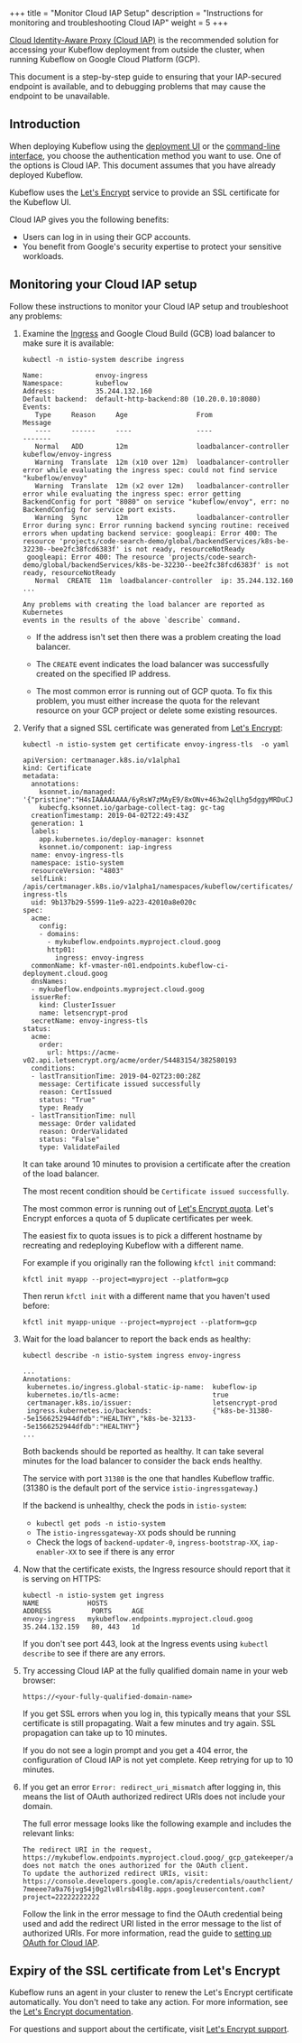 +++
title = "Monitor Cloud IAP Setup"
description = "Instructions for monitoring and troubleshooting Cloud IAP"
weight = 5
+++

[Cloud Identity-Aware Proxy (Cloud IAP)](https://cloud.google.com/iap/docs/) is 
the recommended solution for accessing your Kubeflow 
deployment from outside the cluster, when running Kubeflow on Google Cloud
Platform (GCP).

This document is a step-by-step guide to ensuring that your IAP-secured endpoint
is available, and to debugging problems that may cause the endpoint to be
unavailable. 

## Introduction

When deploying Kubeflow using the [deployment UI](/docs/gke/deploy/deploy-ui/) 
or the [command-line interface](/docs/gke/deploy/deploy-cli/),
you choose the authentication method you want to use. One of the options is
Cloud IAP. This document assumes that you have already deployed Kubeflow.

Kubeflow uses the [Let's Encrypt](https://letsencrypt.org/) service to provide 
an SSL certificate for the Kubeflow UI.

Cloud IAP gives you the following benefits:

 * Users can log in in using their GCP accounts.
 * You benefit from Google's security expertise to protect your sensitive 
   workloads.

## Monitoring your Cloud IAP setup

Follow these instructions to monitor your Cloud IAP setup and troubleshoot any
problems:

1. Examine the
  [Ingress](https://kubernetes.io/docs/concepts/services-networking/ingress/) 
  and Google Cloud Build (GCB) load balancer to make sure it is available:
  
     ```
     kubectl -n istio-system describe ingress

     Name:             envoy-ingress
     Namespace:        kubeflow
     Address:          35.244.132.160
     Default backend:  default-http-backend:80 (10.20.0.10:8080)
     Events:
        Type     Reason     Age                 From                     Message
        ----     ------     ----                ----                     -------
        Normal   ADD        12m                 loadbalancer-controller  kubeflow/envoy-ingress
        Warning  Translate  12m (x10 over 12m)  loadbalancer-controller  error while evaluating the ingress spec: could not find service "kubeflow/envoy"
        Warning  Translate  12m (x2 over 12m)   loadbalancer-controller  error while evaluating the ingress spec: error getting BackendConfig for port "8080" on service "kubeflow/envoy", err: no BackendConfig for service port exists.
        Warning  Sync       12m                 loadbalancer-controller  Error during sync: Error running backend syncing routine: received errors when updating backend service: googleapi: Error 400: The resource 'projects/code-search-demo/global/backendServices/k8s-be-32230--bee2fc38fcd6383f' is not ready, resourceNotReady
      googleapi: Error 400: The resource 'projects/code-search-demo/global/backendServices/k8s-be-32230--bee2fc38fcd6383f' is not ready, resourceNotReady
        Normal  CREATE  11m  loadbalancer-controller  ip: 35.244.132.160
     ...
     ```

       Any problems with creating the load balancer are reported as Kubernetes 
       events in the results of the above `describe` command.

     * If the address isn't set then there was a problem creating the load 
       balancer.

     * The `CREATE` event indicates the load balancer was successfully 
       created on the specified IP address.

     * The most common error is running out of GCP quota. To fix this problem,
       you must either increase the quota for the relevant resource on your GCP 
       project or delete some existing resources.


1. Verify that a signed SSL certificate was generated from 
  [Let's Encrypt](https://letsencrypt.org/):

      ```
      kubectl -n istio-system get certificate envoy-ingress-tls  -o yaml

      apiVersion: certmanager.k8s.io/v1alpha1
      kind: Certificate
      metadata:
        annotations:
          ksonnet.io/managed: '{"pristine":"H4sIAAAAAAAA/6yRsW7zMAyE9/8xONv+463w2qlLhg5dggyMRDuCJVIQ6RSB4XcvlDQdCnRqN0EHfjzerYA5vFHRIAwDOCqWkHGi0s1P2gX5f+kx5jP20MAc2MMAz1QsjMGhETSQyNCjIQwrRDxR1PqaVZjJKsBJysLEBgMEzG3gqZAqbA0wJoIBiC9yffy3FhXukmZ0VZ+XE41R3uuIZnJ1Abo6uoITHsMEw2EFLwkDKwwHmMf2klCNSsu7viP2WQKbdg9U60LrKUe5JmLrXJTFd5PIBMcGzmZ511f6w+s3j7Btx60BJykJ7+9H/GJlA561Yv7Ae1BdqLzSeGvhs7C4VNzLTYKv2COZErtyzdbmIv4WL7lCtv+pl2379wEAAP//AQAA///uHVhQMgIAAA=="}'
          kubecfg.ksonnet.io/garbage-collect-tag: gc-tag
        creationTimestamp: 2019-04-02T22:49:43Z
        generation: 1
        labels:
          app.kubernetes.io/deploy-manager: ksonnet
          ksonnet.io/component: iap-ingress
        name: envoy-ingress-tls
        namespace: istio-system
        resourceVersion: "4803"
        selfLink: /apis/certmanager.k8s.io/v1alpha1/namespaces/kubeflow/certificates/envoy-ingress-tls
        uid: 9b137b29-5599-11e9-a223-42010a8e020c
      spec:
        acme:
          config:
          - domains:
            - mykubeflow.endpoints.myproject.cloud.goog
            http01:
              ingress: envoy-ingress
        commonName: kf-vmaster-n01.endpoints.kubeflow-ci-deployment.cloud.goog
        dnsNames:
        - mykubeflow.endpoints.myproject.cloud.goog
        issuerRef:
          kind: ClusterIssuer
          name: letsencrypt-prod
        secretName: envoy-ingress-tls
      status:
        acme:
          order:
            url: https://acme-v02.api.letsencrypt.org/acme/order/54483154/382580193
        conditions:
        - lastTransitionTime: 2019-04-02T23:00:28Z
          message: Certificate issued successfully
          reason: CertIssued
          status: "True"
          type: Ready
        - lastTransitionTime: null
          message: Order validated
          reason: OrderValidated
          status: "False"
          type: ValidateFailed
      ```

    It can take around 10 minutes to provision a certificate after the 
    creation of the load balancer.

    The most recent condition should be `Certificate issued successfully`.

    The most common error is running out of [Let's Encrypt 
    quota](https://letsencrypt.org/docs/rate-limits/).
    Let's Encrypt enforces a quota of 5 duplicate certificates per week.
      
    The easiest fix to quota issues is to pick a different hostname by 
    recreating and redeploying Kubeflow with a different
    name. 

    For example if you originally ran the following `kfctl init` command:

    ```
    kfctl init myapp --project=myproject --platform=gcp
    ```

    Then rerun `kfctl init` with a different name that you haven't used
    before:

    ```
    kfctl init myapp-unique --project=myproject --platform=gcp
    ```

1. Wait for the load balancer to report the back ends as healthy:

     ```
     kubectl describe -n istio-system ingress envoy-ingress

     ...
     Annotations:
      kubernetes.io/ingress.global-static-ip-name:  kubeflow-ip
      kubernetes.io/tls-acme:                       true
      certmanager.k8s.io/issuer:                    letsencrypt-prod
      ingress.kubernetes.io/backends:               {"k8s-be-31380--5e1566252944dfdb":"HEALTHY","k8s-be-32133--5e1566252944dfdb":"HEALTHY"}
     ...
     ```

    Both backends should be reported as healthy.
    It can take several minutes for the load balancer to consider the back ends 
    healthy.

    The service with port `31380` is the one that handles Kubeflow 
    traffic. (31380 is the default port of the service `istio-ingressgateway`.)

    If the backend is unhealthy, check the pods in `istio-system`:
    * `kubectl get pods -n istio-system`
    * The `istio-ingressgateway-XX` pods should be running
    * Check the logs of `backend-updater-0`, `ingress-bootstrap-XX`, `iap-enabler-XX` to see if there is any error

1. Now that the certificate exists, the Ingress resource should report that it 
  is serving on HTTPS:

    ```
    kubectl -n istio-system get ingress
    NAME            HOSTS                                                        ADDRESS          PORTS     AGE
    envoy-ingress   mykubeflow.endpoints.myproject.cloud.goog   35.244.132.159   80, 443   1d
    ```

    If you don't see port 443, look at the Ingress events using 
    `kubectl describe` to see if there are any errors.


1. Try accessing Cloud IAP at the fully qualified domain name in your web 
  browser:

    ```
    https://<your-fully-qualified-domain-name>     
    ```

    If you get SSL errors when you log in, this typically means that your SSL 
    certificate is still propagating. Wait a few minutes and try again. SSL 
    propagation can take up to 10 minutes.

    If you do not see a login prompt and you get a 404 error, the configuration
    of Cloud IAP is not yet complete. Keep retrying for up to 10 minutes.

1. If you get an error `Error: redirect_uri_mismatch` after logging in, this 
  means the list of OAuth authorized redirect URIs does not include your domain.

    The full error message looks like the following example and includes the 
    relevant links:

    ```
    The redirect URI in the request, https://mykubeflow.endpoints.myproject.cloud.goog/_gcp_gatekeeper/authenticate, does not match the ones authorized for the OAuth client. 
    To update the authorized redirect URIs, visit: https://console.developers.google.com/apis/credentials/oauthclient/22222222222-7meeee7a9a76jvg54j0g2lv8lrsb4l8g.apps.googleusercontent.com?project=22222222222
    ```

    Follow the link in the error message to find the OAuth credential being used
    and add the redirect URI listed in the error message to the list of 
    authorized URIs. For more information, read the guide to 
    [setting up OAuth for Cloud IAP](/docs/gke/deploy/oauth-setup/).

## Expiry of the SSL certificate from Let's Encrypt

Kubeflow runs an agent in your cluster to renew the Let's Encrypt certificate
automatically. You don't need to take any action.
For more information, see the [Let's Encrypt 
documentation](https://letsencrypt.org/docs/integration-guide/).

For questions and support about the certificate, visit 
[Let's Encrypt support](https://community.letsencrypt.org/).
